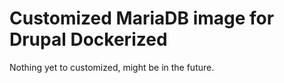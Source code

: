# Customized MariaDB image for Drupal Dockerized

Nothing yet to customized, might be in the future.